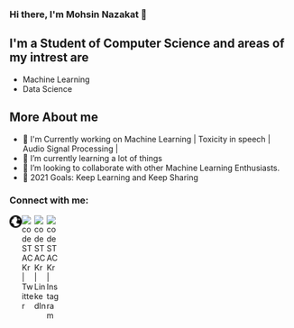### Hi there, I'm Mohsin Nazakat 👋

## I'm a Student of Computer Science and areas of my intrest are

- Machine Learning
- Data Science


## More About me

- 🔭 I'm Currently working on Machine Learning | Toxicity in speech | Audio Signal Processing |
- 🌱 I’m currently learning a lot of things 
- 👯 I’m looking to collaborate with other Machine Learning Enthusiasts. 
- 🥅 2021 Goals: Keep Learning and Keep Sharing

### Connect with me:

[<img align="left" alt="codeSTACKr.com" width="22px" src="https://raw.githubusercontent.com/iconic/open-iconic/master/svg/globe.svg" />][website]
[<img align="left" alt="codeSTACKr | Twitter" width="22px" src="https://cdn.jsdelivr.net/npm/simple-icons@v3/icons/twitter.svg" />][twitter]
[<img align="left" alt="codeSTACKr | LinkedIn" width="22px" src="https://cdn.jsdelivr.net/npm/simple-icons@v3/icons/linkedin.svg" />][linkedin]
[<img align="left" alt="codeSTACKr | Instagram" width="22px" src="https://cdn.jsdelivr.net/npm/simple-icons@v3/icons/instagram.svg" />][instagram]

[website]: https://mohsinnazakat.blogspot.com
[twitter]: https://twitter.com/mohsinnazakat1
[instagram]: https://instagram.com/mohsinnazakat11
[linkedin]: https://linkedin.com/in/mohsinnazakat11
